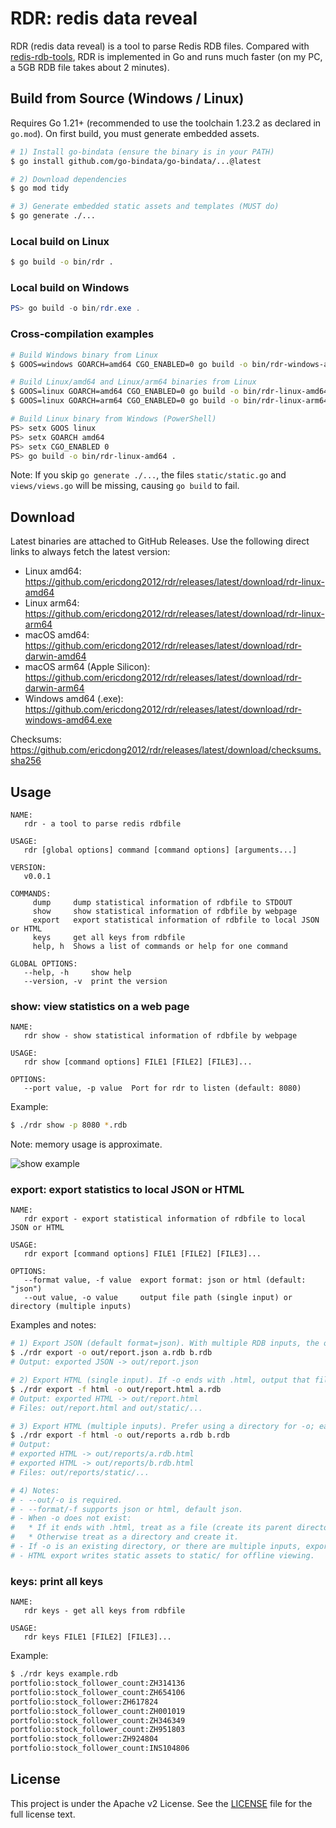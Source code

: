 # RDR: redis data reveal

RDR (redis data reveal) is a tool to parse Redis RDB files. Compared with [redis-rdb-tools](https://github.com/sripathikrishnan/redis-rdb-tools), RDR is implemented in Go and runs much faster (on my PC, a 5GB RDB file takes about 2 minutes).

## Build from Source (Windows / Linux)

Requires Go 1.21+ (recommended to use the toolchain 1.23.2 as declared in `go.mod`). On first build, you must generate embedded assets.

```bash
# 1) Install go-bindata (ensure the binary is in your PATH)
$ go install github.com/go-bindata/go-bindata/...@latest

# 2) Download dependencies
$ go mod tidy

# 3) Generate embedded static assets and templates (MUST do)
$ go generate ./...
```

### Local build on Linux

```bash
$ go build -o bin/rdr .
```

### Local build on Windows

```powershell
PS> go build -o bin/rdr.exe .
```

### Cross-compilation examples

```bash
# Build Windows binary from Linux
$ GOOS=windows GOARCH=amd64 CGO_ENABLED=0 go build -o bin/rdr-windows-amd64.exe .

# Build Linux/amd64 and Linux/arm64 binaries from Linux
$ GOOS=linux GOARCH=amd64 CGO_ENABLED=0 go build -o bin/rdr-linux-amd64 .
$ GOOS=linux GOARCH=arm64 CGO_ENABLED=0 go build -o bin/rdr-linux-arm64 .

# Build Linux binary from Windows (PowerShell)
PS> setx GOOS linux
PS> setx GOARCH amd64
PS> setx CGO_ENABLED 0
PS> go build -o bin/rdr-linux-amd64 .
```

Note: If you skip `go generate ./...`, the files `static/static.go` and `views/views.go` will be missing, causing `go build` to fail.

## Download

Latest binaries are attached to GitHub Releases. Use the following direct links to always fetch the latest version:

- Linux amd64: https://github.com/ericdong2012/rdr/releases/latest/download/rdr-linux-amd64
- Linux arm64: https://github.com/ericdong2012/rdr/releases/latest/download/rdr-linux-arm64
- macOS amd64: https://github.com/ericdong2012/rdr/releases/latest/download/rdr-darwin-amd64
- macOS arm64 (Apple Silicon): https://github.com/ericdong2012/rdr/releases/latest/download/rdr-darwin-arm64
- Windows amd64 (.exe): https://github.com/ericdong2012/rdr/releases/latest/download/rdr-windows-amd64.exe

Checksums: https://github.com/ericdong2012/rdr/releases/latest/download/checksums.sha256

## Usage

```text
NAME:
   rdr - a tool to parse redis rdbfile

USAGE:
   rdr [global options] command [command options] [arguments...]

VERSION:
   v0.0.1

COMMANDS:
     dump     dump statistical information of rdbfile to STDOUT
     show     show statistical information of rdbfile by webpage
     export   export statistical information of rdbfile to local JSON or HTML
     keys     get all keys from rdbfile
     help, h  Shows a list of commands or help for one command

GLOBAL OPTIONS:
   --help, -h     show help
   --version, -v  print the version
```

### show: view statistics on a web page

```text
NAME:
   rdr show - show statistical information of rdbfile by webpage

USAGE:
   rdr show [command options] FILE1 [FILE2] [FILE3]...

OPTIONS:
   --port value, -p value  Port for rdr to listen (default: 8080)
```

Example:

```bash
$ ./rdr show -p 8080 *.rdb
```

Note: memory usage is approximate.

![show example](https://yqfile.alicdn.com/img_9bc93fc3a6b976fdf862c8314e34f454.png)

### export: export statistics to local JSON or HTML

```text
NAME:
   rdr export - export statistical information of rdbfile to local JSON or HTML

USAGE:
   rdr export [command options] FILE1 [FILE2] [FILE3]...

OPTIONS:
   --format value, -f value  export format: json or html (default: "json")
   --out value, -o value     output file path (single input) or directory (multiple inputs)
```

Examples and notes:

```bash
# 1) Export JSON (default format=json). With multiple RDB inputs, the output is a JSON array:
$ ./rdr export -o out/report.json a.rdb b.rdb
# Output: exported JSON -> out/report.json

# 2) Export HTML (single input). If -o ends with .html, output that file; static assets go to sibling static/:
$ ./rdr export -f html -o out/report.html a.rdb
# Output: exported HTML -> out/report.html
# Files: out/report.html and out/static/...

# 3) Export HTML (multiple inputs). Prefer using a directory for -o; each RDB gets a .html; static assets go to static/ under that directory:
$ ./rdr export -f html -o out/reports a.rdb b.rdb
# Output:
# exported HTML -> out/reports/a.rdb.html
# exported HTML -> out/reports/b.rdb.html
# Files: out/reports/static/...

# 4) Notes:
# - --out/-o is required.
# - --format/-f supports json or html, default json.
# - When -o does not exist:
#   * If it ends with .html, treat as a file (create its parent directory if needed).
#   * Otherwise treat as a directory and create it.
# - If -o is an existing directory, or there are multiple inputs, export as a directory (one .html per input).
# - HTML export writes static assets to static/ for offline viewing.
```

### keys: print all keys

```text
NAME:
   rdr keys - get all keys from rdbfile

USAGE:
   rdr keys FILE1 [FILE2] [FILE3]...
```

Example:

```bash
$ ./rdr keys example.rdb
portfolio:stock_follower_count:ZH314136
portfolio:stock_follower_count:ZH654106
portfolio:stock_follower:ZH617824
portfolio:stock_follower_count:ZH001019
portfolio:stock_follower_count:ZH346349
portfolio:stock_follower_count:ZH951803
portfolio:stock_follower:ZH924804
portfolio:stock_follower_count:INS104806
```

## License

This project is under the Apache v2 License. See the [LICENSE](LICENSE) file for the full license text.
